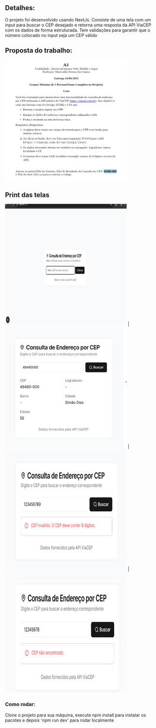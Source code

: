 ## Detalhes:

O projeto foi desenvolvido usando NextJs. Consiste de uma tela com um input para buscar o CEP desejado e retorna uma resposta da API ViaCEP com os dados de forma estruturada. Tem validações para garantir que o número colocado no input seja um CEP válido

## Proposta do trabalho:
<img src="./proposta.png" height=400 width=400> 

## Print das telas
<img src="./telaInicial.png" height=400 width=400>  | <img src="./resultadoCep.png" height=400  width=400>  |  <img src="./teste1.png" height=400  width=400>  |  <img src="./teste2.png" height=400  width=400> 

### Como rodar:

Clone o projeto para sua máquina, execute npm install para instalar os pacotes e depois 'npm run dev' para rodar localmente
